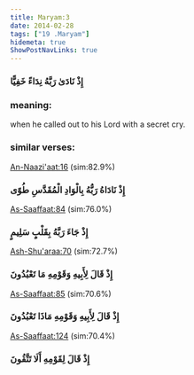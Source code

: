 ```yaml
---
title: Maryam:3
date: 2014-02-28
tags: ["19 .Maryam"]
hidemeta: true 
ShowPostNavLinks: true 
---
```

### إِذْ نَادَىٰ رَبَّهُ نِدَاءً خَفِيًّا
### meaning: 
when he called out to his Lord with a secret cry.
### similar verses: 

[An-Naazi'aat:16](/79/16) (sim:82.9%)

### إِذْ نَادَاهُ رَبُّهُ بِالْوَادِ الْمُقَدَّسِ طُوًى

[As-Saaffaat:84](/37/84) (sim:76.0%)

### إِذْ جَاءَ رَبَّهُ بِقَلْبٍ سَلِيمٍ

[Ash-Shu'araa:70](/26/70) (sim:72.7%)

### إِذْ قَالَ لِأَبِيهِ وَقَوْمِهِ مَا تَعْبُدُونَ

[As-Saaffaat:85](/37/85) (sim:70.6%)

### إِذْ قَالَ لِأَبِيهِ وَقَوْمِهِ مَاذَا تَعْبُدُونَ

[As-Saaffaat:124](/37/124) (sim:70.4%)

### إِذْ قَالَ لِقَوْمِهِ أَلَا تَتَّقُونَ
